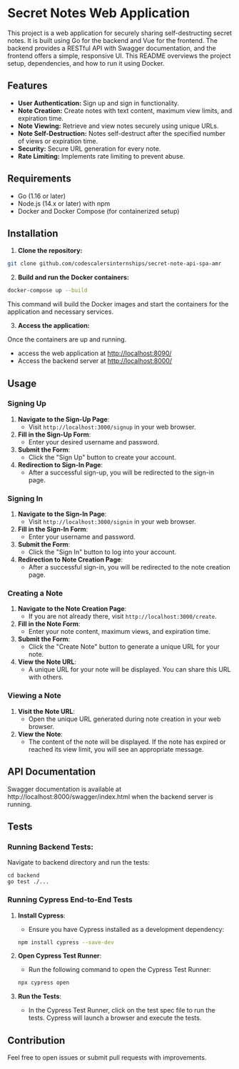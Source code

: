 # Secret Notes Web Application


This project is a web application for securely sharing self-destructing secret notes. It is built using Go for the backend and Vue for the frontend. The backend provides a RESTful API with Swagger documentation, and the frontend offers a simple, responsive UI. This README overviews the project setup, dependencies, and how to run it using Docker.

## Features
- **User Authentication:** Sign up and sign in functionality.
- **Note Creation:** Create notes with text content, maximum view limits, and expiration time.
- **Note Viewing:** Retrieve and view notes securely using unique URLs.
- **Note Self-Destruction:** Notes self-destruct after the specified number of views or expiration time.
- **Security:** Secure URL generation for every note.
- **Rate Limiting:** Implements rate limiting to prevent abuse.

## Requirements
- Go (1.16 or later)
- Node.js (14.x or later) with npm
- Docker and Docker Compose (for containerized setup)

## Installation
1. **Clone the repository:**
``` bash
git clone github.com/codescalersinternships/secret-note-api-spa-amr
```
2. **Build and run the Docker containers:**
``` bash
docker-compose up --build
```
This command will build the Docker images and start the containers for the application and necessary services.

3. **Access the application:**

Once the containers are up and running. 
- access the web application at [http://localhost:8090/](http://localhost:8090/)
- Access the backend server at
[http://localhost:8000/](http://localhost:8000/)


## Usage

### Signing Up

1. **Navigate to the Sign-Up Page**:
    - Visit `http://localhost:3000/signup` in your web browser.
2. **Fill in the Sign-Up Form**:
    - Enter your desired username and password.
3. **Submit the Form**:
    - Click the "Sign Up" button to create your account.
4. **Redirection to Sign-In Page**:
    - After a successful sign-up, you will be redirected to the sign-in page.

### Signing In

1. **Navigate to the Sign-In Page**:
    - Visit `http://localhost:3000/signin` in your web browser.
2. **Fill in the Sign-In Form**:
    - Enter your username and password.
3. **Submit the Form**:
    - Click the "Sign In" button to log into your account.
4. **Redirection to Note Creation Page**:
    - After a successful sign-in, you will be redirected to the note creation page.

### Creating a Note

1. **Navigate to the Note Creation Page**:
    - If you are not already there, visit `http://localhost:3000/create`.
2. **Fill in the Note Form**:
    - Enter your note content, maximum views, and expiration time.
3. **Submit the Form**:
    - Click the "Create Note" button to generate a unique URL for your note.
4. **View the Note URL**:
    - A unique URL for your note will be displayed. You can share this URL with others.

### Viewing a Note

1. **Visit the Note URL**:
    - Open the unique URL generated during note creation in your web browser.
2. **View the Note**:
    - The content of the note will be displayed. If the note has expired or reached its view limit, you will see an appropriate message.



## API Documentation
Swagger documentation is available at http://localhost:8000/swagger/index.html when the backend server is running.

## Tests
### Running Backend Tests:
Navigate to backend directory and run the tests:
```
cd backend
go test ./...
```
### Running Cypress End-to-End Tests

1. **Install Cypress**:
    - Ensure you have Cypress installed as a development dependency:
    ```bash
    npm install cypress --save-dev
    ```

2. **Open Cypress Test Runner**:
    - Run the following command to open the Cypress Test Runner:
    ```bash
    npx cypress open
    ```

3. **Run the Tests**:
    - In the Cypress Test Runner, click on the test spec file to run the tests. Cypress will launch a browser and execute the tests.

## Contribution
Feel free to open issues or submit pull requests with improvements.


